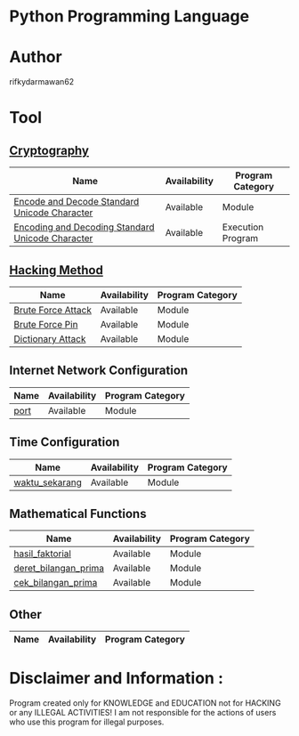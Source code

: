 # Python Programming Language

# Author
rifkydarmawan62

# Tool
## [Cryptography](https://github.com/rifkydarmawan62/Python/tree/Publik/Modul/kriptografi)
| Name | Availability | Program Category |
| --- | --- | --- |
| [Encode and Decode Standard Unicode Character](https://github.com/rifkydarmawan62/Python/blob/Publik/Modul/kriptografi/unicode_standar.py) | Available | Module |
| [Encoding and Decoding Standard Unicode Character](https://github.com/rifkydarmawan62/Python/blob/Publik/Modul/kriptografi/__main__.py) | Available | Execution Program |
## [Hacking Method](https://github.com/rifkydarmawan62/Python/tree/Publik/Modul/metode_peretasan)
| Name | Availability | Program Category |
| --- | --- | --- |
| [Brute Force Attack](https://github.com/rifkydarmawan62/Python/blob/Publik/Modul/metode_peretasan/__init__.py) | Available | Module |
| [Brute Force Pin](https://github.com/rifkydarmawan62/Python/blob/Publik/Modul/metode_peretasan/__init__.py) | Available | Module |
| [Dictionary Attack](https://github.com/rifkydarmawan62/Python/blob/Publik/Modul/metode_peretasan/__init__.py) | Available | Module |
## Internet Network Configuration
| Name | Availability| Program Category |
| --- | --- | --- |
| [port](https://github.com/rifkydarmawan62/Python/blob/Publik/Modul/port/__init__.py) | Available | Module |
## Time Configuration
| Name | Availability | Program Category |
| --- | --- | --- |
| [waktu_sekarang](https://github.com/rifkydarmawan62/Python/blob/Publik/Modul/waktu_sekarang/__init__.py) | Available | Module |
## Mathematical Functions
| Name | Availability | Program Category |
| --- | --- | --- |
| [hasil_faktorial](https://github.com/rifkydarmawan62/Python/blob/Publik/Modul/matematika/__init__.py) | Available | Module |
| [deret_bilangan_prima](https://github.com/rifkydarmawan62/Python/blob/Publik/Modul/matematika/__init__.py) | Available | Module |
| [cek_bilangan_prima](https://github.com/rifkydarmawan62/Python/blob/Publik/Modul/matematika/__init__.py) | Available | Module |
## Other
| Name | Availability | Program Category |
| --- | --- | --- |
# Disclaimer and Information :
Program created only for KNOWLEDGE and EDUCATION not for HACKING or any ILLEGAL ACTIVITIES!
I am not responsible for the actions of users who use this program for illegal purposes.
